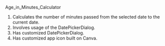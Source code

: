 Age_in_Minutes_Calculator
1. Calculates the number of minutes passed from the selected date to the current date.
2. Involves usage of the DatePickerDialog.
3. Has customized DatePickerDialog.
4. Has customized app icon built on Canva.
